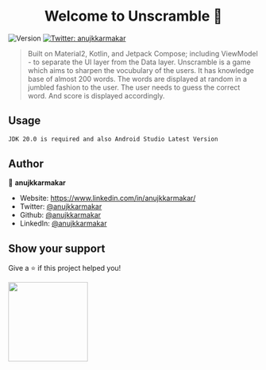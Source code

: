 <h1 align="center">Welcome to Unscramble 👋</h1>
<p>
  <img alt="Version" src="https://img.shields.io/badge/version-1.0-blue.svg?cacheSeconds=2592000" />
  <a href="https://twitter.com/anujkkarmakar" target="_blank">
    <img alt="Twitter: anujkkarmakar" src="https://img.shields.io/twitter/follow/anujkkarmakar.svg?style=social" />
  </a>
</p>

> Built on Material2, Kotlin, and Jetpack Compose; including ViewModel - to separate the UI layer from the Data layer. Unscramble is a game which aims to sharpen the vocubulary of the users. It has knowledge base of almost 200 words. The words are displayed at random in a jumbled fashion to the user. The user needs to guess the correct word. And score is displayed accordingly.

## Usage

```sh
JDK 20.0 is required and also Android Studio Latest Version
```

## Author

👤 **anujkkarmakar**

* Website: https://www.linkedin.com/in/anujkkarmakar/
* Twitter: [@anujkkarmakar](https://twitter.com/anujkkarmakar)
* Github: [@anujkkarmakar](https://github.com/anujkkarmakar)
* LinkedIn: [@anujkkarmakar](https://linkedin.com/in/anujkkarmakar)

## Show your support

Give a ⭐️ if this project helped you!

<a href="https://www.patreon.com/anujkarmakar">
  <img src="https://c5.patreon.com/external/logo/become_a_patron_button@2x.png" width="160">
</a>
